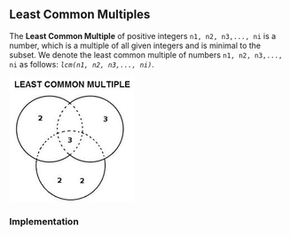 ## Least Common Multiples
The **Least Common Multiple** of positive integers `n1, n2, n3,..., ni` is a number, which is a multiple of all given integers and is minimal to the subset. We denote the least common multiple of numbers `n1, n2, n3,..., ni` as follows: *`lcm(n1, n2, n3,..., ni)`*. 

![Diagram1](https://github.com/Jzbonner/ProgrammingConcepts/blob/master/img-media/lcm.jpeg?raw=true)

### Implementation


